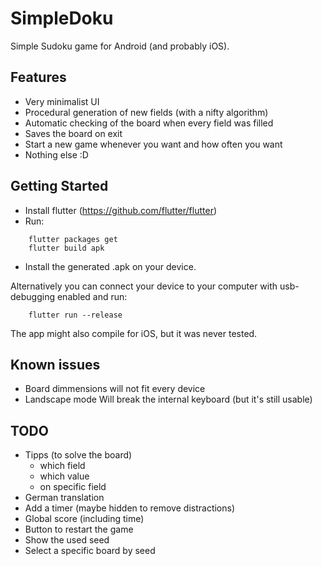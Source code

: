 # SimpleDoku
Simple Sudoku game for Android (and probably iOS).

## Features
* Very minimalist UI
* Procedural generation of new fields (with a nifty algorithm)
* Automatic checking of the board when every field was filled
* Saves the board on exit
* Start a new game whenever you want and how often you want
* Nothing else :D

## Getting Started
* Install flutter (https://github.com/flutter/flutter)
* Run:
```
    flutter packages get
    flutter build apk
```
* Install the generated .apk on your device.

Alternatively you can connect your device to your computer with usb-debugging enabled and run:
```
    flutter run --release
```

The app might also compile for iOS, but it was never tested.

## Known issues
* Board dimmensions will not fit every device
* Landscape mode Will break the internal keyboard (but it's still usable)

## TODO
* Tipps (to solve the board)
  * which field
  * which value
  * on specific field
* German translation
* Add a timer (maybe hidden to remove distractions)
* Global score (including time)
* Button to restart the game
* Show the used seed
* Select a specific board by seed
